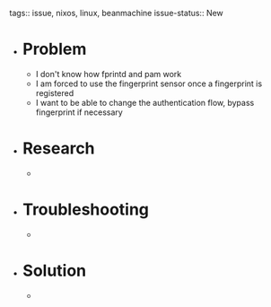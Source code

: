 tags:: issue, nixos, linux, beanmachine
issue-status:: New

- # Problem
	- I don't know how fprintd and pam work
	- I am forced to use the fingerprint sensor once a fingerprint is registered
	- I want to be able to change the authentication flow, bypass fingerprint if necessary
- # Research
	-
- # Troubleshooting
	-
- # Solution
	-